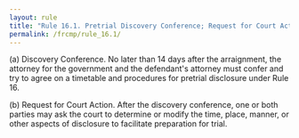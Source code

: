 ```yaml
---
layout: rule
title: "Rule 16.1. Pretrial Discovery Conference; Request for Court Action"
permalink: /frcmp/rule_16.1/
---
```


(a) Discovery Conference. No later than 14 days after the arraignment, the attorney for the government and the defendant's attorney must confer and try to agree on a timetable and procedures for pretrial disclosure under Rule 16.


(b) Request for Court Action. After the discovery conference, one or both parties may ask the court to determine or modify the time, place, manner, or other aspects of disclosure to facilitate preparation for trial.